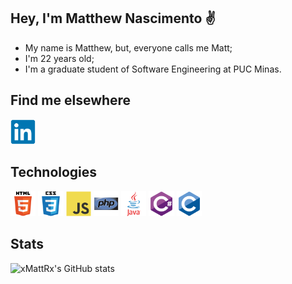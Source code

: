 
## Hey, I'm Matthew Nascimento ✌

* My name is Matthew, but, everyone calls me Matt;
* I'm 22 years old;
* I'm a graduate student of Software Engineering at PUC Minas.
## Find me elsewhere
<a  href="https://www.linkedin.com/in/matthew-nascimento-5753246a/">
<img  src="https://raw.githubusercontent.com/devicons/devicon/master/icons/linkedin/linkedin-original.svg" width="8%" alt="Linkedin">
</a>

## Technologies
<img  src="https://raw.githubusercontent.com/devicons/devicon/master/icons/html5/html5-original-wordmark.svg" width="8%" alt="HTML">
<img  src="https://raw.githubusercontent.com/devicons/devicon/master/icons/css3/css3-original-wordmark.svg" width="8%" alt="CSS">
<img  src="https://raw.githubusercontent.com/devicons/devicon/master/icons/javascript/javascript-original.svg" width="8%" alt="Javascript">
<img  src="https://raw.githubusercontent.com/devicons/devicon/master/icons/php/php-original.svg" width="8%" alt="PHP">
<img  src="https://raw.githubusercontent.com/devicons/devicon/master/icons/java/java-original-wordmark.svg" width="8%" alt="Java">
<img  src="https://raw.githubusercontent.com/devicons/devicon/master/icons/csharp/csharp-original.svg" width="8%" alt="C#">
<img  src="https://raw.githubusercontent.com/devicons/devicon/master/icons/c/c-original.svg" width="8%" alt="C">

## Stats

![xMattRx's GitHub stats](https://github-readme-stats.vercel.app/api?username=xMattRx&show_icons=true&theme=dark)
